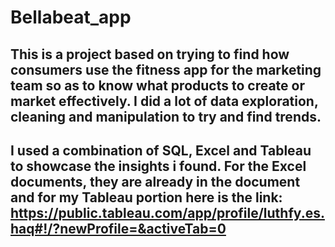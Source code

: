 # Bellabeat_app
## This is a project based on trying to find how consumers use the fitness app for the marketing team so as to know what products to create or market effectively. I did a lot of data exploration, cleaning and manipulation to try and find trends.
## I used a combination of SQL, Excel and Tableau to showcase the insights i found. For the Excel documents, they are already in the document and for my Tableau portion here is the link: https://public.tableau.com/app/profile/luthfy.es.haq#!/?newProfile=&activeTab=0
